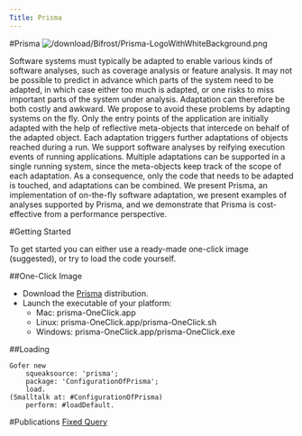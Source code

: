```yaml
---
Title: Prisma
---
```

#Prisma
![/download/Bifrost/Prisma-LogoWithWhiteBackground.png](%assets_url%/download/Bifrost/Prisma-LogoWithWhiteBackground.png)

Software systems must typically be adapted to enable various kinds of software analyses, such as coverage analysis or feature analysis. It may not be possible to predict in advance which parts of the system need to be adapted, in which case either too much is adapted, or one risks to miss important parts of the system under analysis. Adaptation can therefore be both costly and awkward.
We propose to avoid these problems by adapting systems on the fly. Only the entry points of the application are initially adapted with the help of reflective meta-objects that intercede on behalf of the adapted object. Each adaptation triggers further adaptations of objects reached during a run. We support software analyses by reifying execution events of running applications. Multiple adaptations can be supported in a single running system, since the meta-objects keep track of the scope of each adaptation. As a consequence, only the code that needs to be adapted is touched, and adaptations can be combined.
We present Prisma, an implementation of on-the-fly software adaptation, we present examples of analyses supported by Prisma, and we demonstrate that Prisma is cost-effective from a performance perspective.

#Getting Started

To get started you can either use a ready-made one-click image (suggested), or try to load the code yourself.

##One-Click Image

-  Download the [Prisma](/jenkins/job/Prisma/lastSuccessfulBuild/artifact/prisma-OneClick.zip) distribution.
-  Launch the executable of your platform:
	-  Mac: prisma-OneClick.app
	-  Linux: prisma-OneClick.app/prisma-OneClick.sh
	-  Windows: prisma-OneClick.app/prisma-OneClick.exe


##Loading
```
Gofer new 
	squeaksource: 'prisma';
	package: 'ConfigurationOfPrisma';
	load.
(Smalltalk at: #ConfigurationOfPrisma)
	perform: #loadDefault.
```

#Publications
[Fixed Query](%assets_url%/scgbib/?query=*&filter=Year)

